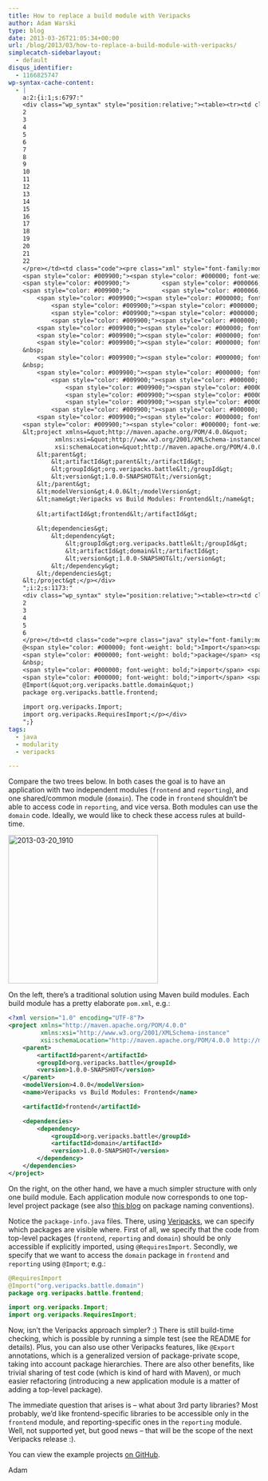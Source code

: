 ```yaml
---
title: How to replace a build module with Veripacks
author: Adam Warski
type: blog
date: 2013-03-26T21:05:34+00:00
url: /blog/2013/03/how-to-replace-a-build-module-with-veripacks/
simplecatch-sidebarlayout:
  - default
disqus_identifier:
  - 1166825747
wp-syntax-cache-content:
  - |
    a:2:{i:1;s:6797:"
    <div class="wp_syntax" style="position:relative;"><table><tr><td class="line_numbers"><pre>1
    2
    3
    4
    5
    6
    7
    8
    9
    10
    11
    12
    13
    14
    15
    16
    17
    18
    19
    20
    21
    22
    </pre></td><td class="code"><pre class="xml" style="font-family:monospace;"><span style="color: #009900;"><span style="color: #000000; font-weight: bold;">&lt;?xml</span> <span style="color: #000066;">version</span>=<span style="color: #ff0000;">&quot;1.0&quot;</span> <span style="color: #000066;">encoding</span>=<span style="color: #ff0000;">&quot;UTF-8&quot;</span><span style="color: #000000; font-weight: bold;">?&gt;</span></span>
    <span style="color: #009900;"><span style="color: #000000; font-weight: bold;">&lt;project</span> <span style="color: #000066;">xmlns</span>=<span style="color: #ff0000;">&quot;http://maven.apache.org/POM/4.0.0&quot;</span></span>
    <span style="color: #009900;">         <span style="color: #000066;">xmlns:xsi</span>=<span style="color: #ff0000;">&quot;http://www.w3.org/2001/XMLSchema-instance&quot;</span></span>
    <span style="color: #009900;">         <span style="color: #000066;">xsi:schemaLocation</span>=<span style="color: #ff0000;">&quot;http://maven.apache.org/POM/4.0.0 http://maven.apache.org/xsd/maven-4.0.0.xsd&quot;</span><span style="color: #000000; font-weight: bold;">&gt;</span></span>
        <span style="color: #009900;"><span style="color: #000000; font-weight: bold;">&lt;parent<span style="color: #000000; font-weight: bold;">&gt;</span></span></span>
            <span style="color: #009900;"><span style="color: #000000; font-weight: bold;">&lt;artifactId<span style="color: #000000; font-weight: bold;">&gt;</span></span></span>parent<span style="color: #009900;"><span style="color: #000000; font-weight: bold;">&lt;/artifactId<span style="color: #000000; font-weight: bold;">&gt;</span></span></span>
            <span style="color: #009900;"><span style="color: #000000; font-weight: bold;">&lt;groupId<span style="color: #000000; font-weight: bold;">&gt;</span></span></span>org.veripacks.battle<span style="color: #009900;"><span style="color: #000000; font-weight: bold;">&lt;/groupId<span style="color: #000000; font-weight: bold;">&gt;</span></span></span>
            <span style="color: #009900;"><span style="color: #000000; font-weight: bold;">&lt;version<span style="color: #000000; font-weight: bold;">&gt;</span></span></span>1.0.0-SNAPSHOT<span style="color: #009900;"><span style="color: #000000; font-weight: bold;">&lt;/version<span style="color: #000000; font-weight: bold;">&gt;</span></span></span>
        <span style="color: #009900;"><span style="color: #000000; font-weight: bold;">&lt;/parent<span style="color: #000000; font-weight: bold;">&gt;</span></span></span>
        <span style="color: #009900;"><span style="color: #000000; font-weight: bold;">&lt;modelVersion<span style="color: #000000; font-weight: bold;">&gt;</span></span></span>4.0.0<span style="color: #009900;"><span style="color: #000000; font-weight: bold;">&lt;/modelVersion<span style="color: #000000; font-weight: bold;">&gt;</span></span></span>
        <span style="color: #009900;"><span style="color: #000000; font-weight: bold;">&lt;name<span style="color: #000000; font-weight: bold;">&gt;</span></span></span>Veripacks vs Build Modules: Frontend<span style="color: #009900;"><span style="color: #000000; font-weight: bold;">&lt;/name<span style="color: #000000; font-weight: bold;">&gt;</span></span></span>
    &nbsp;
        <span style="color: #009900;"><span style="color: #000000; font-weight: bold;">&lt;artifactId<span style="color: #000000; font-weight: bold;">&gt;</span></span></span>frontend<span style="color: #009900;"><span style="color: #000000; font-weight: bold;">&lt;/artifactId<span style="color: #000000; font-weight: bold;">&gt;</span></span></span>
    &nbsp;
        <span style="color: #009900;"><span style="color: #000000; font-weight: bold;">&lt;dependencies<span style="color: #000000; font-weight: bold;">&gt;</span></span></span>
            <span style="color: #009900;"><span style="color: #000000; font-weight: bold;">&lt;dependency<span style="color: #000000; font-weight: bold;">&gt;</span></span></span>
                <span style="color: #009900;"><span style="color: #000000; font-weight: bold;">&lt;groupId<span style="color: #000000; font-weight: bold;">&gt;</span></span></span>org.veripacks.battle<span style="color: #009900;"><span style="color: #000000; font-weight: bold;">&lt;/groupId<span style="color: #000000; font-weight: bold;">&gt;</span></span></span>
                <span style="color: #009900;"><span style="color: #000000; font-weight: bold;">&lt;artifactId<span style="color: #000000; font-weight: bold;">&gt;</span></span></span>domain<span style="color: #009900;"><span style="color: #000000; font-weight: bold;">&lt;/artifactId<span style="color: #000000; font-weight: bold;">&gt;</span></span></span>
                <span style="color: #009900;"><span style="color: #000000; font-weight: bold;">&lt;version<span style="color: #000000; font-weight: bold;">&gt;</span></span></span>1.0.0-SNAPSHOT<span style="color: #009900;"><span style="color: #000000; font-weight: bold;">&lt;/version<span style="color: #000000; font-weight: bold;">&gt;</span></span></span>
            <span style="color: #009900;"><span style="color: #000000; font-weight: bold;">&lt;/dependency<span style="color: #000000; font-weight: bold;">&gt;</span></span></span>
        <span style="color: #009900;"><span style="color: #000000; font-weight: bold;">&lt;/dependencies<span style="color: #000000; font-weight: bold;">&gt;</span></span></span>
    <span style="color: #009900;"><span style="color: #000000; font-weight: bold;">&lt;/project<span style="color: #000000; font-weight: bold;">&gt;</span></span></span></pre></td></tr></table><p class="theCode" style="display:none;">&lt;?xml version=&quot;1.0&quot; encoding=&quot;UTF-8&quot;?&gt;
    &lt;project xmlns=&quot;http://maven.apache.org/POM/4.0.0&quot;
             xmlns:xsi=&quot;http://www.w3.org/2001/XMLSchema-instance&quot;
             xsi:schemaLocation=&quot;http://maven.apache.org/POM/4.0.0 http://maven.apache.org/xsd/maven-4.0.0.xsd&quot;&gt;
        &lt;parent&gt;
            &lt;artifactId&gt;parent&lt;/artifactId&gt;
            &lt;groupId&gt;org.veripacks.battle&lt;/groupId&gt;
            &lt;version&gt;1.0.0-SNAPSHOT&lt;/version&gt;
        &lt;/parent&gt;
        &lt;modelVersion&gt;4.0.0&lt;/modelVersion&gt;
        &lt;name&gt;Veripacks vs Build Modules: Frontend&lt;/name&gt;
    
        &lt;artifactId&gt;frontend&lt;/artifactId&gt;
    
        &lt;dependencies&gt;
            &lt;dependency&gt;
                &lt;groupId&gt;org.veripacks.battle&lt;/groupId&gt;
                &lt;artifactId&gt;domain&lt;/artifactId&gt;
                &lt;version&gt;1.0.0-SNAPSHOT&lt;/version&gt;
            &lt;/dependency&gt;
        &lt;/dependencies&gt;
    &lt;/project&gt;</p></div>
    ";i:2;s:1173:"
    <div class="wp_syntax" style="position:relative;"><table><tr><td class="line_numbers"><pre>1
    2
    3
    4
    5
    6
    </pre></td><td class="code"><pre class="java" style="font-family:monospace;">@RequiresImport
    @<span style="color: #000000; font-weight: bold;">Import</span><span style="color: #009900;">&#40;</span><span style="color: #0000ff;">&quot;org.veripacks.battle.domain&quot;</span><span style="color: #009900;">&#41;</span>
    <span style="color: #000000; font-weight: bold;">package</span> <span style="color: #006699;">org.veripacks.battle.frontend</span><span style="color: #339933;">;</span>
    &nbsp;
    <span style="color: #000000; font-weight: bold;">import</span> <span style="color: #006699;">org.veripacks.Import</span><span style="color: #339933;">;</span>
    <span style="color: #000000; font-weight: bold;">import</span> <span style="color: #006699;">org.veripacks.RequiresImport</span><span style="color: #339933;">;</span></pre></td></tr></table><p class="theCode" style="display:none;">@RequiresImport
    @Import(&quot;org.veripacks.battle.domain&quot;)
    package org.veripacks.battle.frontend;
    
    import org.veripacks.Import;
    import org.veripacks.RequiresImport;</p></div>
    ";}
tags:
  - java
  - modularity
  - veripacks

---
```

Compare the two trees below. In both cases the goal is to have an application with two independent modules (`frontend` and `reporting`), and one shared/common module (`domain`). The code in `frontend` shouldn&#8217;t be able to access code in `reporting`, and vice versa. Both modules can use the `domain` code. Ideally, we would like to check these access rules at build-time.

[<img loading="lazy" decoding="async" src="http://www.warski.org/blog/wp-content/uploads/2013/03/2013-03-20_1910-300x297.png" alt="2013-03-20_1910" width="300" height="297" class="aligncenter size-medium wp-image-941" srcset="https://www.warski.org/blog/wp-content/uploads/2013/03/2013-03-20_1910-300x297.png 300w, https://www.warski.org/blog/wp-content/uploads/2013/03/2013-03-20_1910-150x150.png 150w, https://www.warski.org/blog/wp-content/uploads/2013/03/2013-03-20_1910-1024x1016.png 1024w, https://www.warski.org/blog/wp-content/uploads/2013/03/2013-03-20_1910-210x208.png 210w, https://www.warski.org/blog/wp-content/uploads/2013/03/2013-03-20_1910.png 1326w" sizes="(max-width: 300px) 100vw, 300px" />][1]

On the left, there&#8217;s a traditional solution using Maven build modules. Each build module has a pretty elaborate `pom.xml`, e.g.:
```xml
<?xml version="1.0" encoding="UTF-8"?>
<project xmlns="http://maven.apache.org/POM/4.0.0"
         xmlns:xsi="http://www.w3.org/2001/XMLSchema-instance"
         xsi:schemaLocation="http://maven.apache.org/POM/4.0.0 http://maven.apache.org/xsd/maven-4.0.0.xsd">
    <parent>
        <artifactId>parent</artifactId>
        <groupId>org.veripacks.battle</groupId>
        <version>1.0.0-SNAPSHOT</version>
    </parent>
    <modelVersion>4.0.0</modelVersion>
    <name>Veripacks vs Build Modules: Frontend</name>

    <artifactId>frontend</artifactId>

    <dependencies>
        <dependency>
            <groupId>org.veripacks.battle</groupId>
            <artifactId>domain</artifactId>
            <version>1.0.0-SNAPSHOT</version>
        </dependency>
    </dependencies>
</project>
```

On the right, on the other hand, we have a much simpler structure with only one build module. Each application module now corresponds to one top-level project package (see also [this blog][2] on package naming conventions). 

Notice the `package-info.java` files. There, using [Veripacks][3], we can specify which packages are visible where. First of all, we specify that the code from top-level packages (`frontend`, `reporting` and `domain`) should be only accessible if explicitly imported, using `@RequiresImport`. Secondly, we specify that we want to access the `domain` package in `frontend` and `reporting` using `@Import`; e.g.:
```java
@RequiresImport
@Import("org.veripacks.battle.domain")
package org.veripacks.battle.frontend;

import org.veripacks.Import;
import org.veripacks.RequiresImport;
```

Now, isn&#8217;t the Veripacks approach simpler? :) There is still build-time checking, which is possible by running a simple test (see the README for details). Plus, you can also use other Veripacks features, like `@Export` annotations, which is a generalized version of package-private scope, taking into account package hierarchies. There are also other benefits, like trivial sharing of test code (which is kind of hard with Maven), or much easier refactoring (introducing a new application module is a matter of adding a top-level package).

The immediate question that arises is &#8211; what about 3rd party libraries? Most probably, we&#8217;d like frontend-specific libraries to be accessible only in the `frontend` module, and reporting-specific ones in the `reporting` module. Well, not supported yet, but good news &#8211; that will be the scope of the next Veripacks release :).

You can view the example projects [on GitHub][4].

Adam

 [1]: http://www.warski.org/blog/wp-content/uploads/2013/03/2013-03-20_1910.png
 [2]: http://blog.schauderhaft.de/2013/01/13/the-importance-of-packages/
 [3]: http://veripacks.org
 [4]: https://github.com/adamw/veripacks-vs-buildmodules

